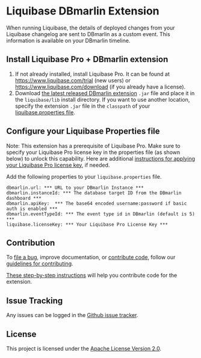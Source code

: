 # Liquibase DBmarlin Extension
When running Liquibase, the details of deployed changes from your Liquibase changelog are sent to DBmarlin as a custom event. This information is available on your DBmarlin timeline.

## Install Liquibase Pro + DBmarlin extension

1. If not already installed, install Liquibase Pro. It can be found at https://www.liquibase.com/trial (new users) or https://www.liquibase.com/download (if you already have a license).
2. Download [the latest released DBmarlin extension](https://github.com/liquibase/liquibase-dbmarlin/releases) `.jar` file and place it in the `liquibase/lib` install directory. If you want to use another location, specify the extension `.jar` file in the `classpath` of your [liquibase.properties file](https://docs.liquibase.com/workflows/liquibase-community/creating-config-properties.html).

## Configure your Liquibase Properties file
Note: This extension has a prerequisite of Liquibase Pro.
Make sure to specify your Liquibase Pro license key in the properties file (as shown below) to unlock this capability. Here are additional [instructions for applying your Liquibase Pro license key](https://docs.liquibase.com/workflows/liquibase-pro/how-to-apply-your-liquibase-pro-license-key.html), if needed.

Add the following properties to your `liquibase.properties` file.
```properties
dbmarlin.url: *** URL to your DBmarlin Instance ***
dbmarlin.instanceId: *** The database target ID from the DBmarlin dashboard ***
dbmarlin.apiKey:  *** The base64 encoded username:password if basic auth is enabled ***
dbmarlin.eventTypeId: *** The event type id in DBmarlin (default is 5) ***
liquibase.licenseKey: *** Your Liquibase Pro License Key ***
```
## Contribution

To [file a bug](https://github.com/liquibase/liquibase-dbmarlin/issues), improve documentation, or [contribute code](https://github.com/liquibase/liquibase-dbmarlin/pulls), follow our [guidelines for contributing](https://contribute.liquibase.com/code).

[These step-by-step instructions](https://contribute.liquibase.com/extensions-integrations/extensions-overview/#how-to-build-extensions) will help you contribute code for the extension.

## Issue Tracking

Any issues can be logged in the [Github issue tracker](https://github.com/liquibase/liquibase-dbmarlin/issues).

## License

This project is licensed under the [Apache License Version 2.0](https://www.apache.org/licenses/LICENSE-2.0.html).
